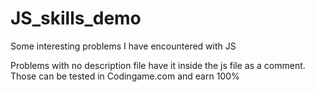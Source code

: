 # JS_skills_demo
Some interesting problems I have encountered with JS

Problems with no description file have it inside the js file as a comment.
Those can be tested in Codingame.com and earn 100%
